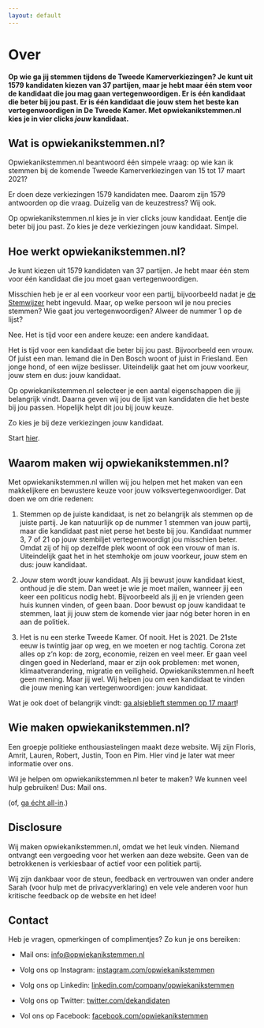 ```yaml
---
layout: default
---
```


# Over

**Op wie ga jij stemmen tijdens de Tweede Kamerverkiezingen? Je kunt uit 1579 kandidaten kiezen van 37 partijen, maar je hebt maar één stem voor de kandidaat die jou mag gaan vertegenwoordigen. Er is één kandidaat die beter bij jou past. Er is één kandidaat die jouw stem het beste kan vertegenwoordigen in De Tweede Kamer. Met opwiekanikstemmen.nl kies je in vier clicks _jouw_ kandidaat.**

## Wat is opwiekanikstemmen.nl?

Opwiekanikstemmen.nl beantwoord één simpele vraag: op wie kan ik stemmen bij de komende Tweede Kamerverkiezingen van 15 tot 17 maart 2021?

Er doen deze verkiezingen 1579 kandidaten mee. Daarom zijn 1579 antwoorden op die vraag. Duizelig van de keuzestress? Wij ook.

Op opwiekanikstemmen.nl kies je in vier clicks jouw kandidaat. Eentje die beter bij jou past. Zo kies je deze verkiezingen jouw kandidaat. Simpel.

## Hoe werkt opwiekanikstemmen.nl?

Je kunt kiezen uit 1579 kandidaten van 37 partijen. Je hebt maar één stem voor één kandidaat die jou moet gaan vertegenwoordigen.

Misschien heb je er al een voorkeur voor een partij, bijvoorbeeld nadat je [de Stemwijzer](https://stemwijzer.nl/) hebt ingevuld. Maar, op welke persoon wil je nou precies stemmen? Wie gaat jou vertegenwoordigen? Alweer de nummer 1 op de lijst?

Nee. Het is tijd voor een andere keuze: een andere kandidaat.

Het is tijd voor een kandidaat die beter bij jou past. Bijvoorbeeld een vrouw. Of juist een man. Iemand die in Den Bosch woont of juist in Friesland. Een jonge hond, of een wijze beslisser. Uiteindelijk gaat het om jouw voorkeur, jouw stem en dus: jouw kandidaat.

Op opwiekanikstemmen.nl selecteer je een aantal eigenschappen die jij belangrijk vindt. Daarna geven wij jou de lijst van kandidaten die het beste bij jou passen. Hopelijk helpt dit jou bij jouw keuze.

Zo kies je bij deze verkiezingen jouw kandidaat.

Start [hier](https://opwiekanikstemmen.nl/kandidaten).

## Waarom maken wij opwiekanikstemmen.nl?

Met opwiekanikstemmen.nl willen wij jou helpen met het maken van een makkelijkere en bewustere keuze voor jouw volksvertegenwoordiger. Dat doen we om drie redenen:

1. Stemmen op de juiste kandidaat, is net zo belangrijk als stemmen op de juiste partij. Je kan natuurlijk op de nummer 1 stemmen van jouw partij, maar die kandidaat past niet perse het beste bij jou. Kandidaat nummer 3, 7 of 21 op jouw stembiljet vertegenwoordigt jou misschien beter. Omdat zij of hij op dezelfde plek woont of ook een vrouw of man is. Uiteindelijk gaat het in het stemhokje om jouw voorkeur, jouw stem en dus: jouw kandidaat.
    
2. Jouw stem wordt jouw kandidaat. Als jij bewust jouw kandidaat kiest, onthoud je die stem. Dan weet je wie je moet mailen, wanneer jij een keer een politicus nodig hebt. Bijvoorbeeld als jij en je vrienden geen huis kunnen vinden, of geen baan. Door bewust op jouw kandidaat te stemmen, laat jij jouw stem de komende vier jaar nóg beter horen in en aan de politiek.
    
3. Het is nu een sterke Tweede Kamer. Of nooit. Het is 2021. De 21ste eeuw is twintig jaar op weg, en we moeten er nog tachtig. Corona zet alles op z’n kop: de zorg, economie, reizen en veel meer. Er gaan veel dingen goed in Nederland, maar er zijn ook problemen: met wonen, klimaatverandering, migratie en veiligheid. Opwiekanikstemmen.nl heeft geen mening. Maar jij wel. Wij helpen jou om een kandidaat te vinden die jouw mening kan vertegenwoordigen: jouw kandidaat.
    

Wat je ook doet of belangrijk vindt: [ga alsjeblieft stemmen op 17 maart](https://www.rijksoverheid.nl/onderwerpen/verkiezingen/verkiezing-tweede-kamer-2021)!

## Wie maken opwiekanikstemmen.nl?

Een groepje politieke enthousiastelingen maakt deze website. Wij zijn Floris, Amrit, Lauren, Robert, Justin, Toon en Pim. Hier vind je later wat meer informatie over ons.

Wil je helpen om opwiekanikstemmen.nl beter te maken? We kunnen veel hulp gebruiken! Dus: Mail ons.

(of, [ga écht all-in](https://www.werkenvoornederland.nl/).)

## Disclosure

Wij maken opwiekanikstemmen.nl, omdat we het leuk vinden. Niemand ontvangt een vergoeding voor het werken aan deze website. Geen van de betrokkenen is verkiesbaar of actief voor een politiek partij.

Wij zijn dankbaar voor de steun, feedback en vertrouwen van onder andere Sarah (voor hulp met de privacyverklaring) en vele vele anderen voor hun kritische feedback op de website en het idee!

## Contact

Heb je vragen, opmerkingen of complimentjes? Zo kun je ons bereiken:

- Mail ons: info@opwiekanikstemmen.nl
    
- Volg ons op Instagram: [instagram.com/opwiekanikstemmen](https://www.instagram.com/opwiekanikstemmen/)
    
- Volg ons op Linkedin: [linkedin.com/company/opwiekanikstemmen](https://linkedin.com/company/opwiekanikstemmen)
    

- Volg ons op Twitter: [twitter.com/dekandidaten](https://twitter.com/dekandidaten)
    

- Vol ons op Facebook: [facebook.com/opwiekanikstemmen](https://facebook.com/opwiekanikstemmen)